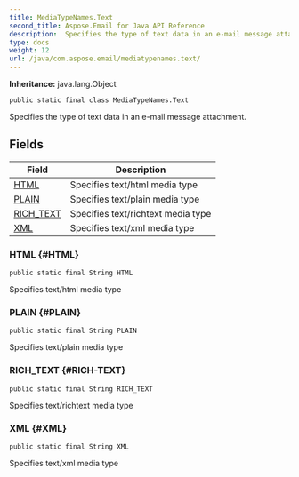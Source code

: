 ```yaml
---
title: MediaTypeNames.Text
second_title: Aspose.Email for Java API Reference
description:  Specifies the type of text data in an e-mail message attachment.
type: docs
weight: 12
url: /java/com.aspose.email/mediatypenames.text/
---
```

**Inheritance:**
java.lang.Object
```
public static final class MediaTypeNames.Text
```

Specifies the type of text data in an e-mail message attachment.
## Fields

| Field | Description |
| --- | --- |
| [HTML](#HTML) | Specifies text/html media type |
| [PLAIN](#PLAIN) | Specifies text/plain media type |
| [RICH_TEXT](#RICH-TEXT) | Specifies text/richtext media type |
| [XML](#XML) | Specifies text/xml media type |
### HTML {#HTML}
```
public static final String HTML
```


Specifies text/html media type

### PLAIN {#PLAIN}
```
public static final String PLAIN
```


Specifies text/plain media type

### RICH_TEXT {#RICH-TEXT}
```
public static final String RICH_TEXT
```


Specifies text/richtext media type

### XML {#XML}
```
public static final String XML
```


Specifies text/xml media type

